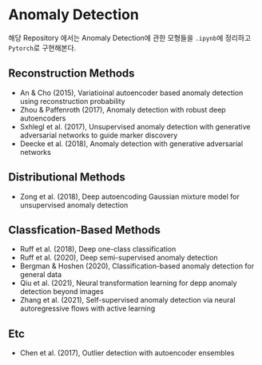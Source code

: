 # Anomaly Detection


해당 Repository 에서는 Anomaly Detection에 관한 모형들을 `.ipynb`에 정리하고 `Pytorch`로 구현해본다.

## Reconstruction Methods

- An & Cho (2015), Variatioinal autoencoder based anomaly detection using reconstruction probability
- Zhou & Paffenroth (2017), Anomaly detection with robust deep autoencoders
- Sxhlegl et al. (2017), Unsupervised anomaly detection with generative adversarial networks to guide marker discovery
- Deecke et al. (2018), Anomaly detection with generative adversarial networks


## Distributional Methods

- Zong et al. (2018), Deep autoencoding Gaussian mixture model for unsupervised anomaly detection


## Classfication-Based Methods

- Ruff et al. (2018), Deep one-class classification
- Ruff et al. (2020), Deep semi-supervised anomaly detection
- Bergman & Hoshen (2020), Classification-based anomaly detection for general data
- Qiu et al. (2021), Neural transformation learning for depp anomaly detection beyond images
- Zhang et al. (2021), Self-supervised anomaly detection via neural autoregressive flows with active learning

## Etc

- Chen et al. (2017), Outlier detection with autoencoder ensembles

